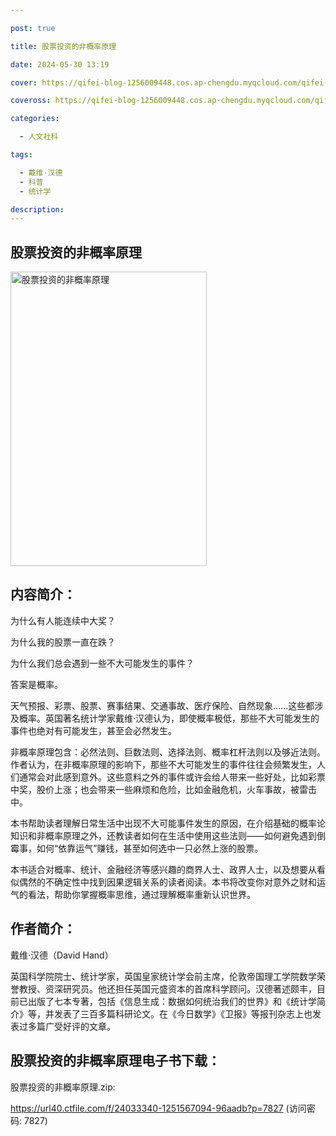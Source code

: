 ```yaml
---

post: true

title: 股票投资的非概率原理

date: 2024-05-30 13:19

cover: https://qifei-blog-1256009448.cos.ap-chengdu.myqcloud.com/qifei-blog/41dMCxV+qvL.jpg

coveross: https://qifei-blog-1256009448.cos.ap-chengdu.myqcloud.com/qifei-blog/41dMCxV+qvL.jpg

categories:

  - 人文社科

tags:

  - 戴维·汉德
  - 科普
  - 统计学

description:
---
```


## 股票投资的非概率原理

<img alt="股票投资的非概率原理" class="aligncenter loading" data-was-processed="true" decoding="async" fetchpriority="high" height="471" src="https://qifei-blog-1256009448.cos.ap-chengdu.myqcloud.com/qifei-blog/41dMCxV+qvL.jpg" style="cursor: zoom-in;" width="314"/>

## 内容简介：

为什么有人能连续中大奖？<br/>

为什么我的股票一直在跌？<br/>

为什么我们总会遇到一些不大可能发生的事件？<br/>

答案是概率。<br/>

天气预报、彩票、股票、赛事结果、交通事故、医疗保险、自然现象……这些都涉及概率。英国著名统计学家戴维·汉德认为，即使概率极低，那些不大可能发生的事件也绝对有可能发生，甚至会必然发生。<br/>

非概率原理包含：必然法则、巨数法则、选择法则、概率杠杆法则以及够近法则。作者认为，在非概率原理的影响下，那些不大可能发生的事件往往会频繁发生，人们通常会对此感到意外。这些意料之外的事件或许会给人带来一些好处，比如彩票中奖，股价上涨；也会带来一些麻烦和危险，比如金融危机，火车事故，被雷击中。<br/>

本书帮助读者理解日常生活中出现不大可能事件发生的原因，在介绍基础的概率论知识和非概率原理之外，还教读者如何在生活中使用这些法则——如何避免遇到倒霉事，如何“依靠运气”赚钱，甚至如何选中一只必然上涨的股票。<br/>

本书适合对概率、统计、金融经济等感兴趣的商界人士、政界人士，以及想要从看似偶然的不确定性中找到因果逻辑关系的读者阅读。本书将改变你对意外之财和运气的看法，帮助你掌握概率思维，通过理解概率重新认识世界。

## 作者简介：

戴维·汉德（David Hand）<br/>

英国科学院院士、统计学家，英国皇家统计学会前主席，伦敦帝国理工学院数学荣誉教授、资深研究员。他还担任英国元盛资本的首席科学顾问。汉德著述颇丰，目前已出版了七本专著，包括《信息生成：数据如何统治我们的世界》和《统计学简介》等，并发表了三百多篇科研论文。在《今日数学》《卫报》等报刊杂志上也发表过多篇广受好评的文章。

## 股票投资的非概率原理电子书下载：

股票投资的非概率原理.zip: 

https://url40.ctfile.com/f/24033340-1251567094-96aadb?p=7827 (访问密码: 7827)
